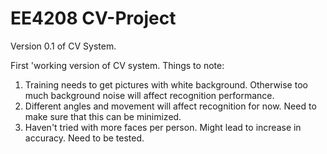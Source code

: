 # EE4208 CV-Project 

Version 0.1 of CV System.

First 'working version of CV system. Things to note: 
1. Training needs to get pictures with white background. Otherwise too much background noise will affect recognition performance. 
2. Different angles and movement will affect recognition for now. Need to make sure that this can be minimized.
3. Haven't tried with more faces per person. Might lead to increase in accuracy. Need to be tested.
